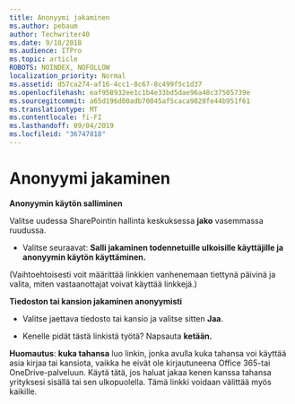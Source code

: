 ```yaml
---
title: Anonyymi jakaminen
ms.author: pebaum
author: Techwriter40
ms.date: 9/18/2018
ms.audience: ITPro
ms.topic: article
ROBOTS: NOINDEX, NOFOLLOW
localization_priority: Normal
ms.assetid: d57ca274-af16-4cc1-8c67-8c499f5c1d37
ms.openlocfilehash: eaf958932ee1c1b4e33bd5dae96a48c37505739e
ms.sourcegitcommit: a65d196d00adb70045af5caca9828fe44b951f61
ms.translationtype: MT
ms.contentlocale: fi-FI
ms.lasthandoff: 09/04/2019
ms.locfileid: "36747818"
---
```

# <a name="anonymous-sharing"></a>Anonyymi jakaminen

 **Anonyymin käytön salliminen**
  
Valitse uudessa SharePointin hallinta keskuksessa **jako** vasemmassa ruudussa. 
  
- Valitse seuraavat: **Salli jakaminen todennetuille ulkoisille käyttäjille ja anonyymin käytön käyttäminen.**
  
(Vaihtoehtoisesti voit määrittää linkkien vanhenemaan tiettynä päivinä ja valita, miten vastaanottajat voivat käyttää linkkejä.)
    
 **Tiedoston tai kansion jakaminen anonyymisti**
  
- Valitse jaettava tiedosto tai kansio ja valitse sitten **Jaa**. 
    
- Kenelle pidät tästä linkistä työtä? Napsauta **ketään.**
  
 **Huomautus**: **kuka tahansa** luo linkin, jonka avulla kuka tahansa voi käyttää asia kirjaa tai kansiota, vaikka he eivät ole kirjautuneena Office 365-tai OneDrive-palveluun. Käytä tätä, jos haluat jakaa kenen kanssa tahansa yrityksesi sisällä tai sen ulkopuolella. Tämä linkki voidaan välittää myös kaikille. 
    

